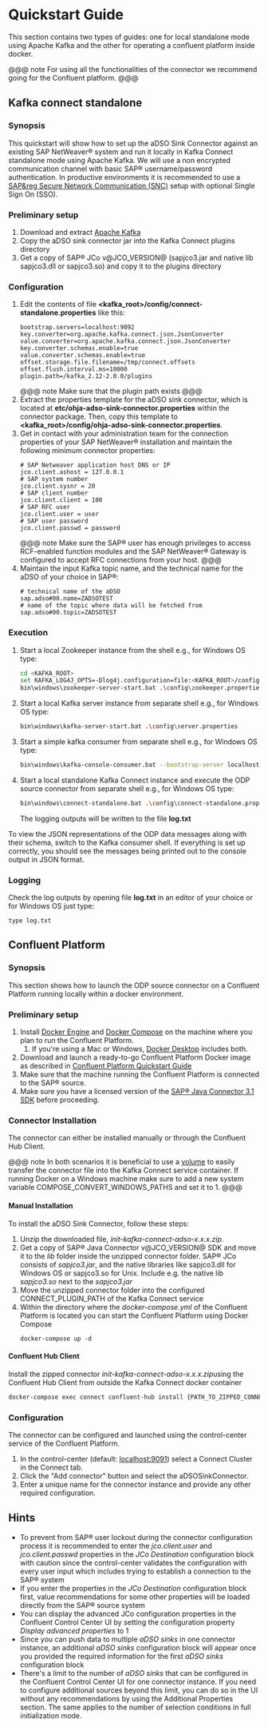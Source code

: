 # Quickstart Guide
This section contains two types of guides: one for local standalone mode using Apache Kafka and the other for operating a confluent platform inside docker.

@@@ note
For using all the functionalities of the connector we recommend going for the Confluent platform.
@@@

## Kafka connect standalone

### Synopsis
This quickstart will show how to set up the aDSO Sink Connector against an existing SAP NetWeaver&reg;
system and run it locally in Kafka Connect standalone mode using Apache Kafka.
We will use a non encrypted communication channel with basic SAP&reg; username/password authentication.
In productive environments it is recommended to use a [SAP&reg Secure Network Communication (SNC)](https://help.sap.com/doc/saphelp_nw73ehp1/7.31.19/en-US/e6/56f466e99a11d1a5b00000e835363f/content.htm?no_cache=true) setup
with optional Single Sign On (SSO).

### Preliminary setup
1. Download and extract [Apache Kafka](https://kafka.apache.org/downloads)
1. Copy the aDSO sink connector jar into the Kafka Connect plugins directory
1. Get a copy of SAP&reg; JCo v@JCO_VERSION@ (sapjco3.jar and native lib sapjco3.dll or sapjco3.so) and copy it to
   the plugins directory

### Configuration
1. Edit the contents of file __<kafka_root>/config/connect-standalone.properties__ like this:
    ```properties
    bootstrap.servers=localhost:9092
    key.converter=org.apache.kafka.connect.json.JsonConverter
    value.converter=org.apache.kafka.connect.json.JsonConverter
    key.converter.schemas.enable=true
    value.converter.schemas.enable=true
    offset.storage.file.filename=/tmp/connect.offsets
    offset.flush.interval.ms=10000
    plugin.path=/kafka_2.12-2.0.0/plugins
    ```
    @@@ note
    Make sure that the plugin path exists 
    @@@
1. Extract the properties template for the aDSO sink connector, which is located at __etc/ohja-adso-sink-connector.properties__ within the connector package. Then, copy this template to __<kafka_root>/config/ohja-adso-sink-connector.properties__.
1. Get in contact with your administration team for the connection properties of your SAP NetWeaver&reg; installation and maintain the following minimum connector properties:  
    ```properties
    # SAP Netweaver application host DNS or IP
    jco.client.ashost = 127.0.0.1
    # SAP system number
    jco.client.sysnr = 20
    # SAP client number
    jco.client.client = 100
    # SAP RFC user
    jco.client.user = user
    # SAP user password
    jco.client.passwd = password
    ```  
    @@@ note
    Make sure the SAP&reg; user has enough privileges to access RCF-enabled function modules and the SAP NetWeaver&reg; Gateway is configured to accept RFC connections from your host.
    @@@
1. Maintain the input Kafka topic name, and the technical name for the aDSO of your choice in SAP&reg;:  
    ```properties
    # technical name of the aDSO
    sap.adso#00.name=ZADSOTEST
    # name of the topic where data will be fetched from
    sap.adso#00.topic=ZADSOTEST
    ```

### Execution
1. Start a local Zookeeper instance from the shell e.g., for Windows OS type:  
    ```bash
    cd <KAFKA_ROOT>
    set KAFKA_LOG4J_OPTS=-Dlog4j.configuration=file:<KAFKA_ROOT>/config/tools-log4j.properties
    bin\windows\zookeeper-server-start.bat .\config\zookeeper.properties
    ```   
1. Start a local Kafka server instance from separate shell e.g., for Windows OS type:  
    ```bash
    bin\windows\kafka-server-start.bat .\config\server.properties
    ```
1. Start a simple kafka consumer from separate shell e.g., for Windows OS type:  
    ```bash
    bin\windows\kafka-console-consumer.bat --bootstrap-server localhost:9092 --topic ODPSAPITEST --from-beginning
    ```
1. Start a local standalone Kafka Connect instance and execute the ODP source connector from separate shell e.g., for Windows OS type:  
    ```bash
    bin\windows\connect-standalone.bat .\config\connect-standalone.properties .\config\ohja-odp-source-connector.properties > log.txt 2>&1
    ```  
    The logging outputs will be written to the file __log.txt__

To view the JSON representations of the ODP data messages along with their schema, switch to the Kafka consumer shell. If everything is set up correctly, you should see the messages being printed out to the console output in JSON format.

### Logging
Check the log outputs by opening file __log.txt__ in an editor of your choice or for Windows OS just type:
```
type log.txt
```

## Confluent Platform

### Synopsis
This section shows how to launch the ODP source connector on a Confluent Platform running locally
within a docker environment.

### Preliminary setup
1. Install [Docker Engine](https://docs.docker.com/engine/install/) and [Docker Compose](https://docs.docker.com/compose/install/) on the machine where you plan to run the Confluent Platform.
    1.  If you're using a Mac or Windows, [Docker Desktop](https://docs.docker.com/desktop/) includes both.
1. Download and launch a ready-to-go Confluent Platform Docker image as described in [Confluent Platform Quickstart Guide](<https://docs.confluent.io/platform/current/platform-quickstart.html#ce-docker-quickstart>)
1. Make sure that the machine running the Confluent Platform is connected to the SAP® source.
1. Make sure you have a licensed version of the  [SAP&reg; Java Connector 3.1 SDK](https://support.sap.com/en/product/connectors/jco.html) before proceeding.

### Connector Installation
The connector can either be installed manually or through the Confluent Hub Client.

@@@ note
In both scenarios it is beneficial to use a [volume](<https://docs.docker.com/compose/compose-file/#volumes>) to easily transfer the connector file into the Kafka Connect service container.
If running Docker on a Windows machine make sure to add a new system variable COMPOSE_CONVERT_WINDOWS_PATHS and set it to 1.
@@@

#### Manual Installation
To install the aDSO Sink Connector, follow these steps:

1. Unzip the downloaded file, *init-kafka-connect-adso-x.x.x.zip*.
1. Get a copy of SAP&reg; Java Connector v@JCO_VERSION@ SDK and move it to the *lib* folder inside the unzipped connector folder.
   SAP&reg; JCo consists of *sapjco3.jar*, and the native libraries like sapjco3.dll for Windows OS or sapjco3.so for Unix.
   Include e.g. the native lib *sapjco3.so* next to the *sapjco3.jar*
1. Move the unzipped connector folder into the configured CONNECT_PLUGIN_PATH of the Kafka Connect service
1. Within the directory where the *docker-compose.yml* of the Confluent Platform is located you can start the Confluent Platform using Docker Compose
    ```
    docker-compose up -d
    ```

#### Confluent Hub Client
Install the zipped connector *init-kafka-connect-adso-x.x.x.zip*using the Confluent Hub Client from outside the Kafka Connect docker container

```bash
docker-compose exec connect confluent-hub install {PATH_TO_ZIPPED_CONNECTOR}/init-kafka-connect-adso-x.x.x.zip
```

### Configuration
The connector can be configured and launched using the control-center service of the Confluent Platform.

1. In the control-center (default: [localhost:9091](localhost:9091)) select a Connect Cluster in the Connect tab.
1. Click the "Add connector" button and select the aDSOSinkConnector.
1. Enter a unique name for the connector instance and provide any other required configuration.

## Hints
- To prevent from SAP&reg; user lockout during the connector configuration process it is recommended to enter the *jco.client.user*
  and *jco.client.passwd* properties in the *JCo Destination* configuration block with caution since the control-center
  validates the configuration with every user input which includes trying to establish a connection to the SAP&reg; system
- If you enter the properties in the *JCo Destination* configuration block first, value recommendations for some other
  properties will be loaded directly from the SAP&reg; source system
- You can display the advanced JCo configuration properties in the Confluent Control Center UI by setting the configuration
  property *Display advanced properties* to 1
- Since you can push data to multiple *aDSO sinks* in one connector instance, an additional
  *aDSO sinks* configuration block will appear once you provided the required information for the first
  *aDSO sinks* configuration block
- There's a limit to the number of *aDSO sinks* that can be configured in the Confluent Control Center UI for one connector instance. If you need to configure additional sources beyond this limit, you can do so in the UI without any recommendations by using the Additional Properties section. The same applies to the number of selection conditions in full initialization mode.
